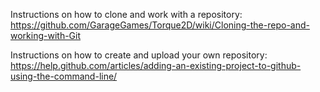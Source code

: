 Instructions on how to clone and work with a repository:
https://github.com/GarageGames/Torque2D/wiki/Cloning-the-repo-and-working-with-Git

Instructions on how to create and upload your own repository:
https://help.github.com/articles/adding-an-existing-project-to-github-using-the-command-line/
